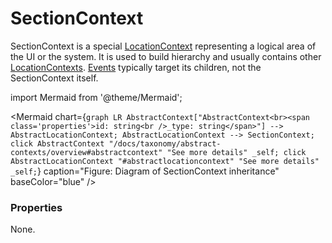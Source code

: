 # SectionContext

SectionContext is a special [LocationContext](/taxonomy/location-contexts/overview.md) representing a logical area of the UI or the system. It is used to build hierarchy and usually contains other [LocationContexts](/taxonomy/location-contexts/overview.md). [Events](/taxonomy/events) typically target its children, not the SectionContext itself.

import Mermaid from '@theme/Mermaid';

<Mermaid chart={`
	graph LR
		AbstractContext["AbstractContext<br><span class='properties'>id: string<br />_type: string</span>"] --> AbstractLocationContext;
		AbstractLocationContext --> SectionContext;
    click AbstractContext "/docs/taxonomy/abstract-contexts/overview#abstractcontext" "See more details" _self;
    click AbstractLocationContext "#abstractlocationcontext" "See more details" _self;
`} caption="Figure: Diagram of SectionContext inheritance" baseColor="blue" />

### Properties
None.